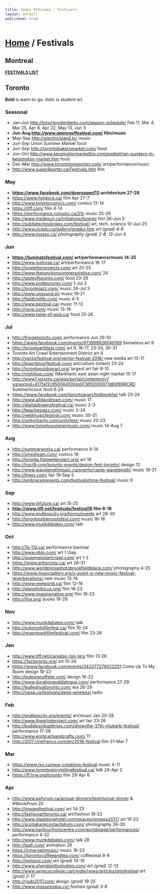 ```yaml
---
title: James McKinney - Festivals
layout: default
published: true
---
```


# [Home](/) / Festivals

## Montreal

**[FESTIVALS LIST](https://jpmckinney.backpackit.com/pub/1164053-montreal)**

## Toronto

<p><span class="glyphicon glyphicon-info-sign" aria-hidden="true"></span> <strong>Bold</strong> is want-to-go. <em>Italic</em> is student art.</p>

### Seasonal

* Jan-Jun <http://torontorollerderby.com/season-schedule/> Feb 11, Mar 4, Mar 25, Apr 8, Apr 22, May 13, Jun 3
* **Jun-Aug <http://www.openrooffestival.com/> film/music**
* May-Sep <http://electricisland.to/> music
* Jun-Sep Union Summer Market food
* Jun-Sep <http://torontobakersmarket.com/> food
* Jun-Oct <http://www.kensingtonmarketbia.com/pedestrian-sundays-in-kensington-market.htm> food
* Dec-Mar <http://www.torontolongwinter.com/> art/performance/music
* <http://www.super8porter.ca/Festivals.htm> film

### May

* **<https://www.facebook.com/doorsopenTO> architecture 27-28**
* <https://www.hotdocs.ca/> film Apr 27-7
* <http://www.torontocomics.com/> comics 13-14
* <https://tjff.com/> film 4-14
* <https://performance.rcmusic.ca/21c> music 25-29
* <http://www.insideout.ca/initiatives/toronto> film 26-Jun 5
* <http://subtletechnologies.com/festival/> art, tech, science 10-Jun 25
* _<http://www.ocadu.ca/gallery/gradex.htm> art (grad) 4-8_
* _<http://www.maxex.ca/> photography (grad) 2-8, 13-Jun 4_

### Jun

* **<https://luminatofestival.com/> art/performance/music 14-25**
* <http://www.nuitrose.ca/> art/performance 16-17
* <http://loveletterprojects.com/> art 20-25
* <http://www.thejunctionsummersolstice.com/> 24
* <http://tasteoftoronto.com/> food 23-26
* <http://www.pridetoronto.com/> 1-Jul 3
* <http://torontojazz.com/> music 24-Jul 3
* <http://www.unsound.pl/> music 19-21
* <http://fieldtriplife.com/> music 4-5
* <http://www.bestival.ca/> music 11-12
* <http://nxne.com/> music 13-19
* <http://www.taste-of-asia.ca/> food 25-26

### Jul

* <http://fringetoronto.com/> performance Jun 29-10
* <https://www.facebook.com/events/973999926048189> Senseless art 9
* <http://torontoartblast.com/> art 9, 16-17, 23-24, 30-31
* Toronto Art Crawl Entertainment District art 8
* <http://vectorfestival.org/vector-festival-2016/> new media art 13-17
* <http://bigonbloorfestival.com/> art/culture (street) 23-24
* <http://torontooutdoorart.org/> largest art fair 8-10
* <http://nightitup.com/> (Markham) east asian night market 15-17
* <http://www1.toronto.ca/wps/portal/contentonly?vgnextoid=817faf2c85006410VgnVCM10000071d60f89RCRD> Summerlicious food 8-24
* <https://www.facebook.com/torontoanarchistbookfair> talk 23-24
* <http://www.alldayidream.com/> music 17
* <http://digitaldreamsfestival.ca/> music 2-3
* <http://beachesjazz.com/> music 2-24
* <http://veldmusicfestival.com/> music 30-31
* <http://unitycharity.com/unityfest/> music 20-23
* <http://www.torontosummermusic.com/> music 14-Aug 7

### Aug

* <http://summerworks.ca/> performance 4-14
* <http://zinedream.com/> comics 19
* <http://toronto.figmentproject.org/> art 19
* <http://tract9.com/toronto-events/design-fest-toronto/> design 13
* <http://www.wavelengthmusic.ca/events/camp-wavelength/> music 19-21
* <http://theex.com/> fair 19-Sep 5
* <http://embracepresents.com/festivals/time-festival/> music 6

### Sep

* <http://www.infuture.ca/> art 15-25
* **<http://www.tiff.net/festivals/festival16> film 8-18**
* <http://www.endlesscity.org/forms/events> art 28-30
* <http://torontourbanrootsfest.com/> music 16-18
* <http://www.munkdebates.com/> talk

### Oct

* <http://7a-11d.ca/> performance biennial
* <http://www.nbto.com/> art 1 \Sep
* <http://queenwestartcrawl.com/> art 1-2
* <https://www.arttoronto.ca/> art 28-31
* <http://www.worldpressphotobrookfieldplace.com/> photography 4-25
* <https://www.musicgallery.org/x-avant-xi-new-music-festival-reverberations/> new music 13-16
* <http://www.reelworld.ca/> film 12-16
* <http://planetinfocus.org/> film 18-23
* <http://www.imaginenative.org/> film 19-23
* <http://ifoa.org/> books 19-29

### Nov

* <http://www.munkdebates.com/> talk
* <http://eutorontofilmfest.ca/> film 10-24
* <http://regentparkfilmfestival.com/> film 23-26

### Jan

* <http://www.tiff.net/canadas-top-ten/> film 13-26
* <https://factoronto.org/> art 10-24
* <https://www.facebook.com/events/343377276022251> Come Up To My Room design 19-22
* <http://todesignoffsite.com/> design 16-22
* <http://www.durationanddialogue.com/> performance 27-29
* <http://teafestivaltoronto.com/> tea 28-29
* <http://naisa.ca/festivals/deep-wireless/> radio

### Feb

* <http://endlesscity.org/events/> art/music Jan 20-28
* <http://www.theartistproject.com/> art fair 23-26
* <http://buddiesinbadtimes.com/show/the-37th-rhubarb-festival/> performance 17-28
* <http://www.eroticartsandcrafts.com/> 11
* <http://2017.cinefranco.com/en/2016-festival> film 21-Mar 7

### Mar

* <https://www.tso.ca/new-creations-festival> music 4-11
* <http://www.torontostorytellingfestival.ca/> talk 24-Apr 2
* <https://ff.hrw.org/toronto> film 29-Apr 6

### Apr

* <http://www.ppforum.ca/annual-dinners/testimonial-dinner> & #WonkProm 20
* <http://imagesfestival.com/> art 14-23
* <http://fashionarttoronto.ca/> art/fashion 18-22
* <http://www.gladstonehotel.com/spaces/growop2017/> art 19-23
* <http://scotiabankcontactphoto.com/> photography 28-30
* <http://www.harbourfrontcentre.com/worldstage/performances/> performance 4-22
* <http://www.munkdebates.com/> talk 28
* <http://taafi.com/> animation 29
* <https://cmw.net/music/> music 18-23
* <https://torontocoffeeandtea.com/> coffee/eat 8-9
* _<http://metaxvi.com/> art (grad) 14-16_
* _<http://www.sheridanillustration.com/> art (grad) 12-13_
* _<http://www.senecacollege.ca/create/news/articles/artsfestival> art (grad) 2-17_
* _<http://ysdn2017.com/> design (grad) 19-25_
* _<http://www.massexodus.ca/> fashion (grad) 3-8_
